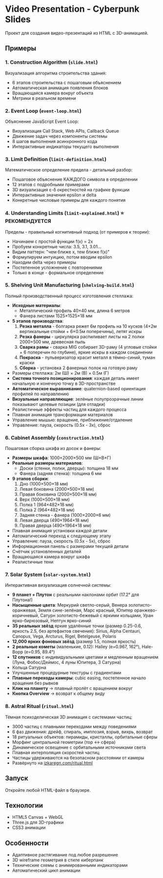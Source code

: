 # Video Presentation - Cyberpunk Slides

Проект для создания видео-презентаций из HTML с 3D-анимацией.

## Примеры

### 1. Construction Algorithm (`slide.html`)
Визуализация алгоритма строительства здания:
- 6 этапов строительства с пошаговым объяснением
- Автоматическая анимация появления блоков
- Вращающаяся камера вокруг объекта
- Метрики в реальном времени

### 2. Event Loop (`event-loop.html`)
Объяснение JavaScript Event Loop:
- Визуализация Call Stack, Web APIs, Callback Queue
- Движение задач через компоненты системы
- 8 шагов выполнения асинхронного кода
- Интерактивные индикаторы текущего выполнения

### 3. Limit Definition (`limit-definition.html`)
Математическое определение предела - детальный разбор:
- Пошаговое объяснение КАЖДОГО символа в определении
- 12 этапов с подробными примерами
- 3D визуализация ε-δ окрестностей на графике функции
- Интерактивные значения epsilon и delta
- Конкретные числовые примеры для каждого понятия

### 4. Understanding Limits (`limit-explained.html`) ⭐ РЕКОМЕНДУЕТСЯ
Пределы - правильный когнитивный подход (от примеров к теории):
- Начинаем с простой функции f(x) = 2x
- Пробуем конкретные числа: 3.5, 3.1, 3.01...
- Видим паттерн: "чем ближе x, тем ближе f(x)"
- Формулируем интуицию, потом вводим epsilon
- Находим delta через примеры
- Постепенное усложнение с повторениями
- Только в конце - формальное определение

### 5. Shelving Unit Manufacturing (`shelving-build.html`)
Полный производственный процесс изготовления стеллажа:
- **Исходные материалы**:
  - Металлический профиль 40×40 мм, длина 6 метров
  - Фанера листами 1525×1525×18 мм
- **5 этапов производства**:
  1. **Резка металла** - болгарка режет 6м профиль на 10 кусков (4×2м вертикальные стойки + 6×0.5м поперечины), летят искры
  2. **Резка фанеры** - циркулярка распиливает листы на 2 полки 2000×500 мм, древесная пыль
  3. **Сварка рамы** - сварка MIG собирает 3D-раму (4 угловые стойки + 6 поперечин по глубине), яркие искры в каждом соединении
  4. **Покраска** - пульверизатор красит металл в тёмно-синий, туман краски
  5. **Сборка** - установка 2 фанерных полок на готовую раму
- Размеры стеллажа: 2м (Ш) × 2м (В) × 0.5м (Г)
- **Система точного позиционирования**: каждая деталь имеет начальную и конечную точку в 3D-пространстве
- **Автоматическое выравнивание**: quaternion-based ориентация профилей по направлению
- **Визуальные направляющие**: зелёные полупрозрачные линии показывают целевые позиции (для отладки)
- Реалистичные эффекты частиц для каждого процесса
- Плавная анимация трансформации материалов
- Управление мышью: вращение, приближение/отдаление
- Управление: пауза, скорость (0.5x - 3x), сброс

### 6. Cabinet Assembly (`construction.html`)
Пошаговая сборка шкафа из досок и фанеры:
- **Размеры шкафа**: 1000×2000×500 мм (Ш×В×Г)
- **Реальные размеры материалов**:
  - Доски (стенки, полки, дверцы): толщина 18 мм
  - Фанера (задняя стенка): толщина 6 мм
- **9 этапов сборки**:
  1. Дно (1000×500×18 мм)
  2. Левая боковина (2000×500×18 мм)
  3. Правая боковина (2000×500×18 мм)
  4. Верх (1000×500×18 мм)
  5. Полка 1 (964×482×18 мм)
  6. Полка 2 (964×482×18 мм)
  7. Задняя стенка - фанера (1000×2000×6 мм)
  8. Левая дверца (490×1964×18 мм)
  9. Правая дверца (490×1964×18 мм)
- Плавная анимация установки каждой детали
- Автоматический переход к следующему этапу
- Управление: пауза, скорость (0.5x - 5x), сброс
- Информационная панель с размерами текущей детали
- Счётчик установленных деталей
- Вращающаяся камера вокруг шкафа
- Реалистичные тени

### 7. Solar System (`solar-system.html`)
Интерактивная визуализация солнечной системы:
- **9 планет + Плутон** с реальными наклонами орбит (17.2° для Плутона!)
- **Насыщенные цвета**: Меркурий светло-серый, Венера золотисто-оранжевая, Земля сине-зелёная, Марс красный, Юпитер оранжево-коричневый, Сатурн золотисто-бежевый с яркими кольцами, Уран ярко-бирюзовый, Нептун ярко-синий
- **35 реальных звёзд** яркие удалённые точки (размер 0.25-0.6, яркость 2.5, без артефактов свечения): Sirius, Alpha Centauri, Canopus, Vega, Arcturus, Rigel, Betelgeuse, Polaris
- **12,000 ярких фоновых звёзд** (размер 1.5, полная яркость)
- **2 реальные кометы** (маленькие, 0.12): Halley (e=0.967, 162°), Hale-Bopp (e=0.95, 89.4°)
- **12 спутников** с индивидуальными цветами и медленным вращением (Луна, Фобос/Деймос, 4 луны Юпитера, 3 Сатурна)
- Кольца Сатурна
- Улучшенные процедурные текстуры с градиентами
- **Плавные переходы камеры**: cubic easing, постепенное начало вращения без рывков
- **Клик на планету** → плавный пролёт с вращением вокруг
- **Кнопка Overview** → возврат к общему виду

### 8. Astral Ritual (`ritual.html`)
Тёмная психоделическая 3D анимация с системами частиц:
- 3000 частиц с плавными переходами между поведениями
- 6 фаз движения: дрейф, спираль, имплозия, взрыв, вихрь, возврат
- 18 ритуальных объектов: пирамиды, кристаллы, орбитальные сферы
- Морфинг центральной геометрии (тор ↔ сфера)
- Динамическое освещение с орбитальными источниками света
- Плавная интерполяция скоростей частиц
- Частицы удерживаются на безопасном расстоянии от камеры
- Развёрнуто на [izkaregn.com/ritual.html](https://izkaregn.com/ritual.html)

## Запуск

Откройте любой HTML-файл в браузере.

## Технологии

- HTML5 Canvas + WebGL
- Three.js для 3D-графики
- CSS3 анимации

## Особенности

- Адаптивное растягивание под любое разрешение
- 3D wireframe геометрия в стиле киберпанк
- Технические схемы с анимированными индикаторами
- Автоматический цикл анимации

